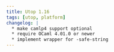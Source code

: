 ```yaml
---
title: Utop 1.16
tags: [utop, platform]
changelog: |
  * make camlp4 support optional
  * require OCaml 4.01.0 or newer
  * implement wrapper for -safe-string
---
```


